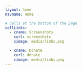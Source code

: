```yaml
---
layout: home
navname: Home

# Cells at the bottom of the page
cellLinks:
  - cname: Screenshots
    curl: screenshots
    cimage: media/limbo.png

  - cname: Donate
    curl: donate
    cimage: media/limbo.png
---
```


